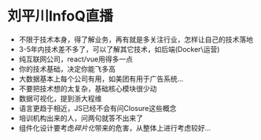 # 刘平川InfoQ直播

* 不限于技术本身，得了解业务，再有就是多关注行业，怎样让自己的技术落地
* 3-5年内技术差不多了，可以了解其它技术，如后端(Docker\运营)
* 纯互联网公司，react/vue用得多一点
* 你的技术基础，决定你能飞多高
* 大数据基本上每个公司有用，如美团有用于广告系统...
* 不要把技术想的太复杂，基础核心模块很少动
* 数据可视化，提到浙大程维
* 语言更趋于相近，JS已经不会有问Closure这些概念
* 培训机构出来的人，问两句就答不出来了
* 组件化设计要考虑*碎片化*带来的危害，从整体上进行考虑较好...
